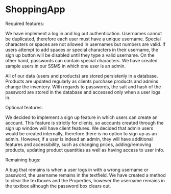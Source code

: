 # ShoppingApp

Required features:

We have implement a log in and log out authentication. Usernames cannot be duplicated, therefore each user must have a unique username. Special characters or spaces are not
allowed in usernames but numbers are valid. If users attempt to add spaces or special characters in their username, the sign up button will be disabled until they type a valid username. On the other hand, passwords can contain special characters. We have created sample users in our SSMS in which one user is an admin.


All of our data (users and products) are stored persistenly in a database. Products are updated regularly as clients purchase products and admins change the inventory. With regards to passwords, the salt and hash of the password are stored in the database and accessed only when a user logs in.


Optional features:

We decided to implement a sign up feature in which users can create an account. This feature is strictly for clients, so accounts created through the sign up window will have
client features. We decided that admin users would be created internally, therefore there is no option to sign up as an admin. However, if a user is indeed an admin, they will have additional features and accessibility, such as changing prices, adding/removing products, updating product quantities as well as having access to user info.


Remaining bugs:

A bug that remains is when a user logs in with a wrong username or password, the username remains in the textfield. We have created a method to clear the textboxes and the Properties, however the username remains in the textbox although the password box clears out.

